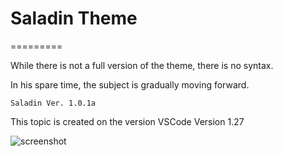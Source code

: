 # Saladin Theme
=========

While there is not a full version of the theme, there is no syntax. 

In his spare time, the subject is gradually moving forward.

`Saladin Ver. 1.0.1a`

This topic is created on the version VSCode Version 1.27

![screenshot](./screenshot.png)
